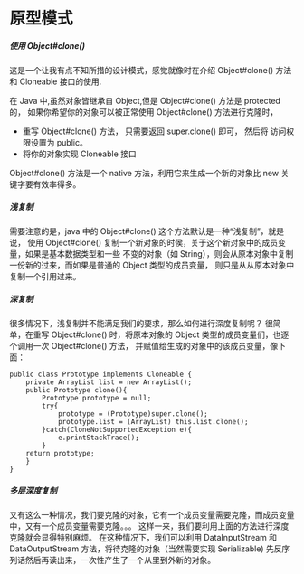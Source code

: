 # 原型模式
##### 使用 Object#clone()
这是一个让我有点不知所措的设计模式，感觉就像时在介绍 Object#clone() 方法和 Cloneable 接口的使用.

在 Java 中,虽然对象皆继承自 Object,但是 Object#clone() 方法是 protected 的，
如果你希望你的对象可以被正常使用 Object#clone() 方法进行克隆时，

- 重写 Object#clone() 方法， 只需要返回 super.clone() 即可，
然后将 访问权限设置为 public。
- 将你的对象实现 Cloneable 接口

Object#clone() 方法是一个 native 方法，利用它来生成一个新的对象比 new 关键字要有效率得多。

##### 浅复制
需要注意的是，java 中的 Object#clone() 这个方法默认是一种“浅复制”，就是说，
使用 Object#clone() 复制一个新对象的时侯，关于这个新对象中的成员变量，如果是基本数据类型和一些
不变的对象（如 String），则会从原本对象中复制一份新的过来，而如果是普通的 Object 类型的成员变量，
则只是从从原本对象中复制一个引用过来。

##### 深复制
很多情况下，浅复制并不能满足我们的要求，那么如何进行深度复制呢？
很简单，在重写 Object#clone() 时，将原本对象的 Object 类型的成员变量们，也逐个调用一次 Object#clone() 方法，
并赋值给生成的对象中的该成员变量，像下面：
```
public class Prototype implements Cloneable {
    private ArrayList list = new ArrayList();
    public Prototype clone(){
        Prototype prototype = null;
        try{
            prototype = (Prototype)super.clone();
            prototype.list = (ArrayList) this.list.clone();
        }catch(CloneNotSupportedException e){
            e.printStackTrace();
        }
    return prototype;
    }
}
```

##### 多层深度复制
又有这么一种情况，我们要克隆的对象，它有一个成员变量需要克隆，而成员变量中，又有一个成员变量需要克隆。。。
这样一来，我们要利用上面的方法进行深度克隆就会显得特别麻烦。
在这种情况下，我们可以利用 DataInputStream 和 DataOutputStream 方法，将待克隆的对象（当然需要实现 Serializable)
先反序列话然后再读出来，一次性产生了一个从里到外新的对象。

